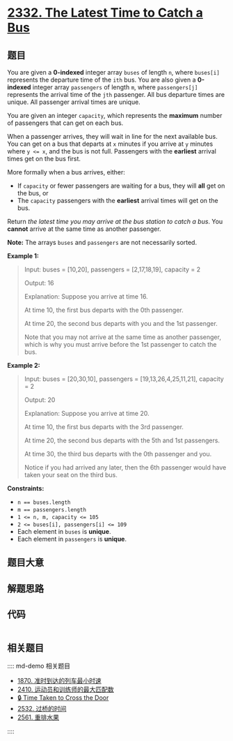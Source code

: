 # [2332. The Latest Time to Catch a Bus](https://leetcode.com/problems/the-latest-time-to-catch-a-bus)

## 题目

You are given a **0-indexed** integer array `buses` of length `n`, where
`buses[i]` represents the departure time of the `ith` bus. You are also given
a **0-indexed** integer array `passengers` of length `m`, where
`passengers[j]` represents the arrival time of the `jth` passenger. All bus
departure times are unique. All passenger arrival times are unique.

You are given an integer `capacity`, which represents the **maximum** number
of passengers that can get on each bus.

When a passenger arrives, they will wait in line for the next available bus.
You can get on a bus that departs at `x` minutes if you arrive at `y` minutes
where `y <= x`, and the bus is not full. Passengers with the **earliest**
arrival times get on the bus first.

More formally when a bus arrives, either:

  * If `capacity` or fewer passengers are waiting for a bus, they will **all** get on the bus, or
  * The `capacity` passengers with the **earliest** arrival times will get on the bus.

Return _the latest time you may arrive at the bus station to catch a bus_. You
**cannot** arrive at the same time as another passenger.

**Note:** The arrays `buses` and `passengers` are not necessarily sorted.



**Example 1:**

> Input: buses = [10,20], passengers = [2,17,18,19], capacity = 2
> 
> Output: 16
> 
> Explanation: Suppose you arrive at time 16.
> 
> At time 10, the first bus departs with the 0th passenger. 
> 
> At time 20, the second bus departs with you and the 1st passenger.
> 
> Note that you may not arrive at the same time as another passenger, which is why you must arrive before the 1st passenger to catch the bus.

**Example 2:**

> Input: buses = [20,30,10], passengers = [19,13,26,4,25,11,21], capacity = 2
> 
> Output: 20
> 
> Explanation: Suppose you arrive at time 20.
> 
> At time 10, the first bus departs with the 3rd passenger. 
> 
> At time 20, the second bus departs with the 5th and 1st passengers.
> 
> At time 30, the third bus departs with the 0th passenger and you.
> 
> Notice if you had arrived any later, then the 6th passenger would have taken your seat on the third bus.



**Constraints:**

  * `n == buses.length`
  * `m == passengers.length`
  * `1 <= n, m, capacity <= 105`
  * `2 <= buses[i], passengers[i] <= 109`
  * Each element in `buses` is **unique**.
  * Each element in `passengers` is **unique**.


## 题目大意

## 解题思路

## 代码

```javascript

```

## 相关题目

:::: md-demo 相关题目
- [1870. 准时到达的列车最小时速](https://leetcode.com/problems/minimum-speed-to-arrive-on-time)
- [2410. 运动员和训练师的最大匹配数](https://leetcode.com/problems/maximum-matching-of-players-with-trainers)
- [🔒 Time Taken to Cross the Door](https://leetcode.com/problems/time-taken-to-cross-the-door)
- [2532. 过桥的时间](https://leetcode.com/problems/time-to-cross-a-bridge)
- [2561. 重排水果](https://leetcode.com/problems/rearranging-fruits)

::::
